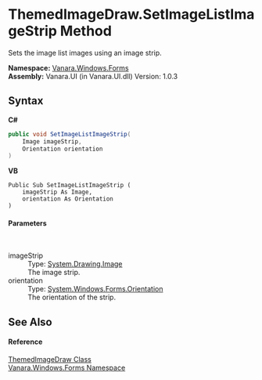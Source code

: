 # ThemedImageDraw.SetImageListImageStrip Method 
 

Sets the image list images using an image strip.

**Namespace:**&nbsp;<a href="c580cf52-4028-70db-28d0-f9b1abc03861">Vanara.Windows.Forms</a><br />**Assembly:**&nbsp;Vanara.UI (in Vanara.UI.dll) Version: 1.0.3

## Syntax

**C#**<br />
``` C#
public void SetImageListImageStrip(
	Image imageStrip,
	Orientation orientation
)
```

**VB**<br />
``` VB
Public Sub SetImageListImageStrip ( 
	imageStrip As Image,
	orientation As Orientation
)
```


#### Parameters
&nbsp;<dl><dt>imageStrip</dt><dd>Type: <a href="http://msdn2.microsoft.com/en-us/library/k7e7b2kd" target="_blank">System.Drawing.Image</a><br />The image strip.</dd><dt>orientation</dt><dd>Type: <a href="http://msdn2.microsoft.com/en-us/library/ftatey1w" target="_blank">System.Windows.Forms.Orientation</a><br />The orientation of the strip.</dd></dl>

## See Also


#### Reference
<a href="8b4d3bb7-4bd8-b541-d9c6-0a2f0afa2c3d">ThemedImageDraw Class</a><br /><a href="c580cf52-4028-70db-28d0-f9b1abc03861">Vanara.Windows.Forms Namespace</a><br />